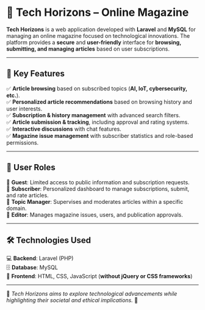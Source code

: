 # 🎯 Tech Horizons – Online Magazine  

**Tech Horizons** is a web application developed with **Laravel** and **MySQL** for managing an online magazine focused on technological innovations. The platform provides a **secure** and **user-friendly** interface for **browsing, submitting, and managing articles** based on user subscriptions.  

---

## 🚀 Key Features  
✅ **Article browsing** based on subscribed topics (**AI, IoT, cybersecurity, etc.**).  
✅ **Personalized article recommendations** based on browsing history and user interests.  
✅ **Subscription & history management** with advanced search filters.  
✅ **Article submission & tracking**, including approval and rating systems.  
✅ **Interactive discussions** with chat features.  
✅ **Magazine issue management** with subscriber statistics and role-based permissions.  

---

## 👤 User Roles  
🔹 **Guest**: Limited access to public information and subscription requests.  
🔹 **Subscriber**: Personalized dashboard to manage subscriptions, submit, and rate articles.  
🔹 **Topic Manager**: Supervises and moderates articles within a specific domain.  
🔹 **Editor**: Manages magazine issues, users, and publication approvals.  

---

## 🛠️ Technologies Used  
💻 **Backend**: Laravel (PHP)  
🗄️ **Database**: MySQL  
🎨 **Frontend**: HTML, CSS, JavaScript (**without jQuery or CSS frameworks**)  

---

📌 *Tech Horizons aims to explore technological advancements while highlighting their societal and ethical implications.* 🚀  
